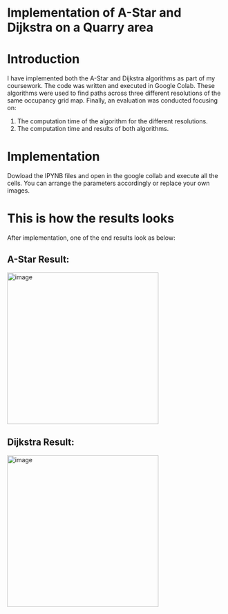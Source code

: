 # Implementation of A-Star and Dijkstra on a Quarry area
# Introduction
I have implemented both the A-Star and Dijkstra algorithms as part of my coursework. The code was written and executed in Google Colab. These algorithms were used to find paths across three different resolutions of the same occupancy grid map. Finally, an evaluation was conducted focusing on:
1. The computation time of the algorithm for the different resolutions.
2. The computation time and results of both algorithms.
   
# Implementation
Dowload the IPYNB files and open in the google collab and execute all the cells. You can arrange the parameters accordingly or replace your own images.

# This is how the results looks
After implementation, one of the end results look as below:
## A-Star Result:
<img width="350" alt="image" src="https://github.com/PhanindratejaThammi/Implementation-of-A-and-Dijkstra-on-a-Quarry-area/assets/133595608/379162d9-54e5-4baf-8369-7fc5857c7c41">

## Dijkstra Result:
<img width="350" alt="image" src="https://github.com/PhanindratejaThammi/Implementation-of-A-and-Dijkstra-on-a-Quarry-area/assets/133595608/d9475ae4-aad8-444d-8c84-6ae4c05ff93a">
